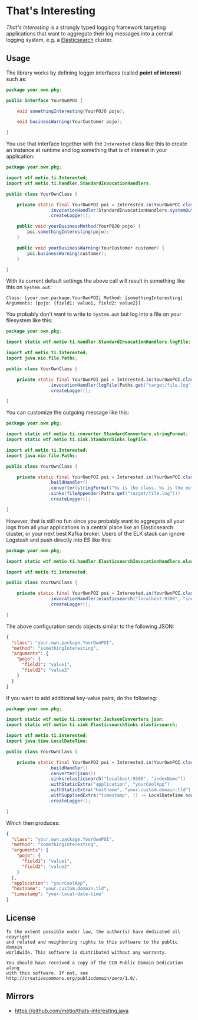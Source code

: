 # That's Interesting

*That's Interesting* is a strongly typed logging framework targeting applications that want to aggregate their log messages into a central logging system, e.g. a [Elasticsearch](https://www.elastic.co/) cluster.

## Usage

The library works by defining logger interfaces (called **point of interest**) such as: 

```java
package your.own.pkg;

public interface YourOwnPOI {

    void somethingInteresting(YourPOJO pojo);

    void businessWarning(YourCustomer pojo);

}
```

You use that interface together with the `Interested` class like this to create an instance at runtime and log something that is of interest in your application:

```java
package your.own.pkg;

import wtf.metio.ti.Interested;
import wtf.metio.ti.handler.StandardInvocationHandlers;

public class YourOwnClass {

    private static final YourOwnPOI poi = Interested.in(YourOwnPOI.class)
                .invocationHandler(StandardInvocationHandlers.systemOut())
                .createLogger();

    public void yourBusinessMethod(YourPOJO pojo) {
        poi.somethingInteresting(pojo);
    }

    public void yourBusinessWarning(YourCustomer customer) {
        poi.businessWarning(customer);
    }

}
```

With its current default settings the above call will result in something like this on `System.out`:

```
Class: [your.own.package.YourOwnPOI] Method: [somethingInteresting] Arguments: [pojo: {field1: value1, field2: value2}]
```

You probably don't want to write to `System.out` but log into a file on your filesystem like this:

```java
package your.own.pkg;

import static wtf.metio.ti.handler.StandardInvocationHandlers.logFile;

import wtf.metio.ti.Interested;
import java.nio.file.Paths;

public class YourOwnClass {

    private static final YourOwnPOI poi = Interested.in(YourOwnPOI.class)
                .invocationHandler(logFile(Paths.get("target/file.log")))
                .createLogger();

}
```

You can customize the outgoing message like this:

```java
package your.own.pkg;

import static wtf.metio.ti.converter.StandardConverters.stringFormat;
import static wtf.metio.ti.sink.StandardSinks.logFile;

import wtf.metio.ti.Interested;
import java.nio.file.Paths;

public class YourOwnClass {

    private static final YourOwnPOI poi = Interested.in(YourOwnPOI.class)
                .buildHandler()
                .converter(stringFormat("%s is the class, %s is the method, %s are the args"))
                .sinks(fileAppender(Paths.get("target/file.log")))
                .createLogger();

}
```

However, that is still no fun since you probably want to aggregate all your logs from all your applications in a central place like an Elasticsearch cluster, or your next best Kafka broker. Users of the ELK stack can ignore Logstash and push directly into ES like this:

```java
package your.own.pkg;

import static wtf.metio.ti.handler.ElasticsearchInvocationHandlers.elasticsearch;

import wtf.metio.ti.Interested;

public class YourOwnClass {

    private static final YourOwnPOI poi = Interested.in(YourOwnPOI.class)
                .invocationHandler(elasticsearch("localhost:9300", "indexName"))
                .createLogger();

}
```

The above configuration sends objects similar to the following JSON:

```json
{
  "class": "your.own.package.YourOwnPOI",
  "method": "somethingInteresting",
  "arguments": {
    "pojo": {
      "field1": "value1",
      "field2": "value2"
    }
  }
}
```

If you want to add additional key-value pairs, do the following:

```java
package your.own.pkg;

import static wtf.metio.ti.converter.JacksonConverters.json;
import static wtf.metio.ti.sink.ElasticsearchSinks.elasticsearch;

import wtf.metio.ti.Interested;
import java.time.LocalDateTime;

public class YourOwnClass {

    private static final YourOwnPOI poi = Interested.in(YourOwnPOI.class)
                .buildHandler()
                .converter(json())
                .sinks(elasticsearch("localhost:9300", "indexName"))
                .withStaticExtra("application", "yourCoolApp")
                .withStaticExtra("hostname", "your.custom.domain.tld")
                .withSuppliedExtra("timestamp", () -> LocalDateTime.now())
                .createLogger();

}
```

Which then produces:

```json
{
  "class": "your.own.package.YourOwnPOI",
  "method": "somethingInteresting",
  "arguments": {
    "pojo": {
      "field1": "value1",
      "field2": "value2"
    }
  },
  "application": "yourCoolApp",
  "hostname": "your.custom.domain.tld",
  "timestamp": "your-local-date-time"
}
```

## License

```
To the extent possible under law, the author(s) have dedicated all copyright
and related and neighboring rights to this software to the public domain
worldwide. This software is distributed without any warranty.

You should have received a copy of the CC0 Public Domain Dedication along
with this software. If not, see http://creativecommons.org/publicdomain/zero/1.0/.
```

## Mirrors

- https://github.com/metio/thats-interesting.java
